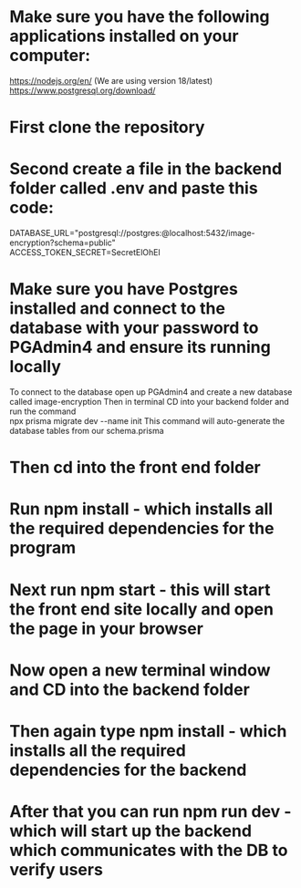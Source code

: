 # Make sure you have the following applications installed on your computer:
https://nodejs.org/en/ (We are using version 18/latest)             
https://www.postgresql.org/download/

# First clone the repository

# Second create a file in the backend folder called .env and paste this code:
DATABASE_URL="postgresql://postgres:<your PGAdmin4 password>@localhost:5432/image-encryption?schema=public"          
ACCESS_TOKEN_SECRET=SecretElOhEl

# Make sure you have Postgres installed and connect to the database with your password to PGAdmin4 and ensure its running locally
To connect to the database open up PGAdmin4 and create a new database called image-encryption
Then in terminal CD into your backend folder and run the command     
npx prisma migrate dev --name init
This command will auto-generate the database tables from our schema.prisma

# Then cd into the front end folder

# Run npm install - which installs all the required dependencies for the program

# Next run npm start - this will start the front end site locally and open the page in your browser

# Now open a new terminal window and CD into the backend folder

# Then again type npm install - which installs all the required dependencies for the backend

# After that you can run npm run dev - which will start up the backend which communicates with the DB to verify users
